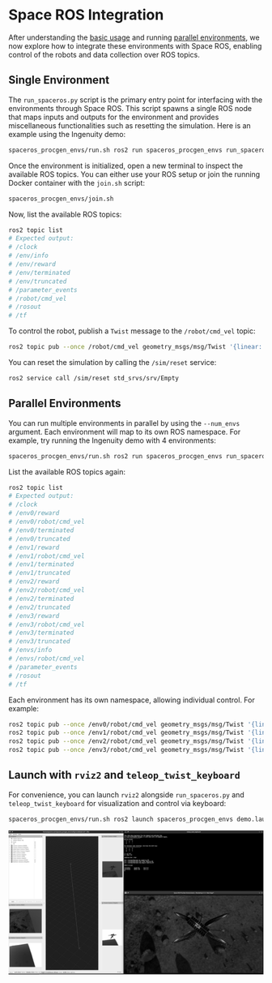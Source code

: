 # Space ROS Integration

After understanding the [basic usage](usage.md) and running [parallel environments](parallel_envs.md), we now explore how to integrate these environments with Space ROS, enabling control of the robots and data collection over ROS topics.

## Single Environment

The `run_spaceros.py` script is the primary entry point for interfacing with the environments through Space ROS. This script spawns a single ROS node that maps inputs and outputs for the environment and provides miscellaneous functionalities such as resetting the simulation. Here is an example using the Ingenuity demo:

```bash
spaceros_procgen_envs/run.sh ros2 run spaceros_procgen_envs run_spaceros.py --demo ingenuity
```

Once the environment is initialized, open a new terminal to inspect the available ROS topics. You can either use your ROS setup or join the running Docker container with the `join.sh` script:

```bash
spaceros_procgen_envs/join.sh
```

Now, list the available ROS topics:

```bash
ros2 topic list
# Expected output:
# /clock
# /env/info
# /env/reward
# /env/terminated
# /env/truncated
# /parameter_events
# /robot/cmd_vel
# /rosout
# /tf
```

To control the robot, publish a `Twist` message to the `/robot/cmd_vel` topic:

```bash
ros2 topic pub --once /robot/cmd_vel geometry_msgs/msg/Twist '{linear: {x: 1.0}}'
```

You can reset the simulation by calling the `/sim/reset` service:

```bash
ros2 service call /sim/reset std_srvs/srv/Empty
```

## Parallel Environments

You can run multiple environments in parallel by using the `--num_envs` argument. Each environment will map to its own ROS namespace. For example, try running the Ingenuity demo with 4 environments:

```bash
spaceros_procgen_envs/run.sh ros2 run spaceros_procgen_envs run_spaceros.py --demo ingenuity --num_envs 4
```

List the available ROS topics again:

```bash
ros2 topic list
# Expected output:
# /clock
# /env0/reward
# /env0/robot/cmd_vel
# /env0/terminated
# /env0/truncated
# /env1/reward
# /env1/robot/cmd_vel
# /env1/terminated
# /env1/truncated
# /env2/reward
# /env2/robot/cmd_vel
# /env2/terminated
# /env2/truncated
# /env3/reward
# /env3/robot/cmd_vel
# /env3/terminated
# /env3/truncated
# /envs/info
# /envs/robot/cmd_vel
# /parameter_events
# /rosout
# /tf
```

Each environment has its own namespace, allowing individual control. For example:

```bash
ros2 topic pub --once /env0/robot/cmd_vel geometry_msgs/msg/Twist '{linear: {x: -1.0}}'
ros2 topic pub --once /env1/robot/cmd_vel geometry_msgs/msg/Twist '{linear: {x: 1.0}}'
ros2 topic pub --once /env2/robot/cmd_vel geometry_msgs/msg/Twist '{linear: {y: -1.0}}'
ros2 topic pub --once /env3/robot/cmd_vel geometry_msgs/msg/Twist '{linear: {y: 1.0}}'
```

## Launch with `rviz2` and `teleop_twist_keyboard`

For convenience, you can launch `rviz2` alongside `run_spaceros.py` and `teleop_twist_keyboard` for visualization and control via keyboard:

```bash
spaceros_procgen_envs/run.sh ros2 launch spaceros_procgen_envs demo.launch.py task:=ingenuity_visual num_envs:=4
```

![](../_images/spaceros_launch.png)

